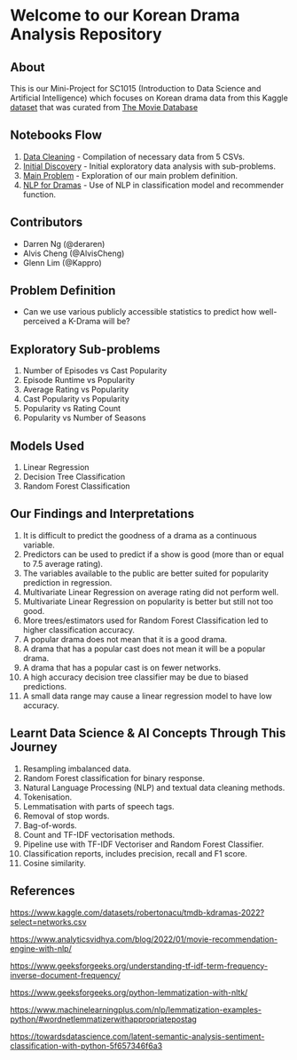 # Welcome to our Korean Drama Analysis Repository

## About

This is our Mini-Project for SC1015 (Introduction to Data Science and Artificial Intelligence) which focuses on Korean drama data from this Kaggle [dataset](https://www.kaggle.com/datasets/robertonacu/tmdb-kdramas-2022?select=networks.csv) that was curated from [The Movie Database]([https://themoviedb.org](https://www.themoviedb.org))

## Notebooks Flow
1. [Data Cleaning](https://github.com/deraren/We-Bring-The-Drama/blob/main/Data%20Cleaning%20.ipynb)         - Compilation of necessary data from 5 CSVs.
2. [Initial Discovery](https://github.com/deraren/We-Bring-The-Drama/blob/main/Initial%20Discovery%20.ipynb) - Initial exploratory data analysis with sub-problems.
3. [Main Problem](https://github.com/deraren/We-Bring-The-Drama/blob/main/Main%20Problem.ipynb)              - Exploration of our main problem definition.
4. [NLP for Dramas](https://github.com/deraren/We-Bring-The-Drama/blob/main/NLP%20for%20Dramas.ipynb)        - Use of NLP in classification model and recommender function.

## Contributors
 - Darren Ng (@deraren)
 - Alvis Cheng (@AlvisCheng)
 - Glenn Lim (@Kappro)

## Problem Definition

- Can we use various publicly accessible statistics to predict how well-perceived a K-Drama will be?

## Exploratory Sub-problems
1. Number of Episodes vs Cast Popularity
2. Episode Runtime vs Popularity
3. Average Rating vs Popularity
4. Cast Popularity vs Popularity
5. Popularity vs Rating Count
6. Popularity vs Number of Seasons


## Models Used
1. Linear Regression
2. Decision Tree Classification
3. Random Forest Classification


## Our Findings and Interpretations
1. It is difficult to predict the goodness of a drama as a continuous variable.
2. Predictors can be used to predict if a show is good (more than or equal to 7.5 average rating).
3. The variables available to the public are better suited for popularity prediction in regression.
4. Multivariate Linear Regression on average rating did not perform well.
5. Multivariate Linear Regression on popularity is better but still not too good.
6. More trees/estimators used for Random Forest Classification led to higher classification accuracy.
7. A popular drama does not mean that it is a good drama.
8. A drama that has a popular cast does not mean it will be a popular drama.
9. A drama that has a popular cast is on fewer networks.
10. A high accuracy decision tree classifier may be due to biased predictions.
11. A small data range may cause a linear regression model to have low accuracy.



## Learnt Data Science & AI Concepts Through This Journey
1. Resampling imbalanced data.
2. Random Forest classification for binary response.
3. Natural Language Processing (NLP) and textual data cleaning methods.
4. Tokenisation.
5. Lemmatisation with parts of speech tags.
6. Removal of stop words.
7. Bag-of-words.
8. Count and TF-IDF vectorisation methods.
9. Pipeline use with TF-IDF Vectoriser and Random Forest Classifier.
10. Classification reports, includes precision, recall and F1 score.
11. Cosine similarity.



## References

<https://www.kaggle.com/datasets/robertonacu/tmdb-kdramas-2022?select=networks.csv>

<https://www.analyticsvidhya.com/blog/2022/01/movie-recommendation-engine-with-nlp/>

<https://www.geeksforgeeks.org/understanding-tf-idf-term-frequency-inverse-document-frequency/>

<https://www.geeksforgeeks.org/python-lemmatization-with-nltk/>

<https://www.machinelearningplus.com/nlp/lemmatization-examples-python/#wordnetlemmatizerwithappropriatepostag>

<https://towardsdatascience.com/latent-semantic-analysis-sentiment-classification-with-python-5f657346f6a3>

